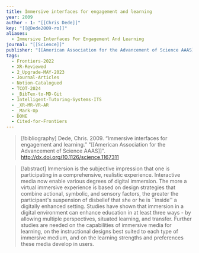 ```yaml
---
title: Immersive interfaces for engagement and learning
year: 2009
author - 1: "[[Chris Dede]]"
key: "[[@Dede2009-ro]]"
aliases:
  - Immersive Interfaces For Engagement And Learning
journal: "[[Science]]"
publisher: "[[American Association for the Advancement of Science AAAS]]"
tags:
  - Frontiers-2022
  - XR-Reviewed
  - 2_Upgrade-MAY-2023
  - Journal-Articles
  - Notion-Catalogued
  - TCOT-2024
  - _BibTex-to-MD-Git
  - Intelligent-Tutoring-Systems-ITS
  - _XR-MR-VR-AR
  - _Mark-Up
  - DONE
  - Cited-for-Frontiers
---
```


> [!bibliography]
> Dede, Chris. 2009. “Immersive interfaces for engagement and learning.” "[[American Association for the Advancement of Science AAAS]]". http://dx.doi.org/10.1126/science.1167311

> [!abstract]
> Immersion is the subjective impression that one is participating in a comprehensive, realistic experience. Interactive media now enable various degrees of digital immersion. The more a virtual immersive experience is based on design strategies that combine actional, symbolic, and sensory factors, the greater the participant's suspension of disbelief that she or he is ``inside'' a digitally enhanced setting. Studies have shown that immersion in a digital environment can enhance education in at least three ways -  by allowing multiple perspectives, situated learning, and transfer. Further studies are needed on the capabilities of immersive media for learning, on the instructional designs best suited to each type of immersive medium, and on the learning strengths and preferences these media develop in users.